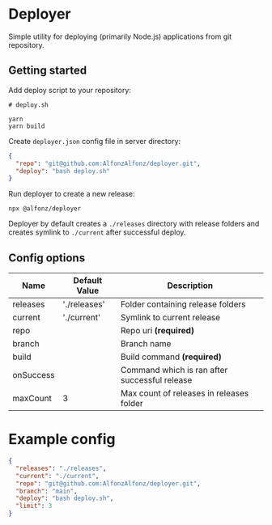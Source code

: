 # Deployer

Simple utility for deploying (primarily Node.js) applications from git repository.

## Getting started

Add deploy script to your repository:

```shell
# deploy.sh

yarn 
yarn build
```

Create `deployer.json` config file in server directory:

```json
{
  "repo": "git@github.com:AlfonzAlfonz/deployer.git",
  "deploy": "bash deploy.sh"
}
```

Run deployer to create a new release:

```
npx @alfonz/deployer
```

Deployer by default creates a `./releases` directory with release folders and creates symlink to `./current` after successful deploy.

## Config options

| Name      | Default Value | Description                                   |
|-----------|---------------|-----------------------------------------------|
| releases  | './releases'  | Folder containing release folders             |
| current   | './current'   | Symlink to current release                    |
| repo      |               | Repo uri **(required)**                       |
| branch    |               | Branch name                                   |
| build     |               | Build command **(required)**                  |
| onSuccess |               | Command which is ran after successful release |
| maxCount  | 3             | Max count of releases in releases folder      |

# Example config
```json
{
  "releases": "./releases",
  "current": "./current",
  "repo": "git@github.com:AlfonzAlfonz/deployer.git",
  "branch": "main",
  "deploy": "bash deploy.sh",
  "limit": 3
}
```
